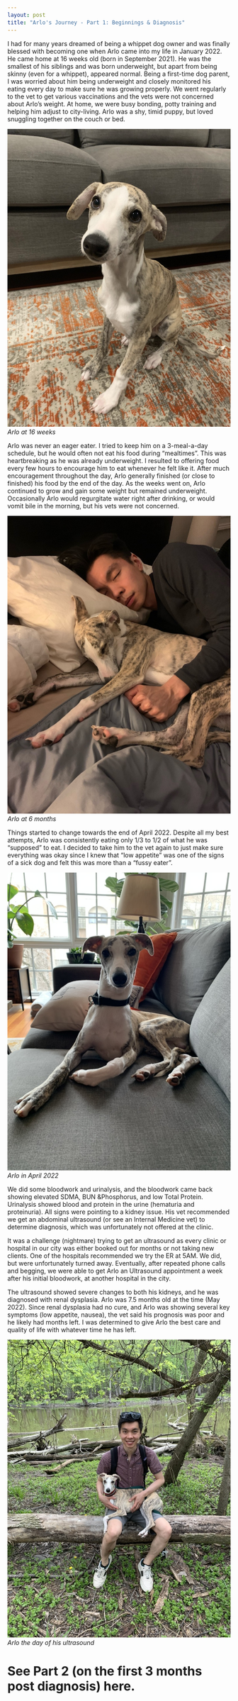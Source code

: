 ```yaml
---
layout: post
title: "Arlo's Journey - Part 1: Beginnings & Diagnosis"
---
```

I had for many years dreamed of being a whippet dog owner and was finally blessed with becoming one when Arlo came into my life in January 2022.  He came home at 16 weeks old (born in September 2021).  He was the smallest of his siblings and was born underweight, but apart from being skinny (even for a whippet), appeared normal. Being a first-time dog parent, I was worried about him being underweight and closely monitored his eating every day to make sure he was growing properly. We went regularly to the vet to get various vaccinations and the vets were not concerned about Arlo’s weight. At home, we were busy bonding, potty training and helping him adjust to city-living.  Arlo was a shy, timid puppy, but loved snuggling together on the couch or bed. 

![Arlo](/assets/images/arlo_journey1a.jpeg)
*Arlo at 16 weeks*

Arlo was never an eager eater. I tried to keep him on a 3-meal-a-day schedule, but he would often not eat his food during “mealtimes”. This was heartbreaking as he was already underweight.  I resulted to offering food every few hours to encourage him to eat whenever he felt like it. After much encouragement throughout the day, Arlo generally finished (or close to finished) his food by the end of the day. As the weeks went on, Arlo continued to grow and gain some weight but remained underweight. Occasionally Arlo would regurgitate water right after drinking, or would vomit bile in the morning, but his vets were not concerned. 

![Arlo](/assets/images/arlo_journey1b.jpeg)
*Arlo at 6 months*

Things started to change towards the end of April 2022. Despite all my best attempts, Arlo was consistently eating only 1/3 to 1/2 of what he was “supposed” to eat. I decided to take him to the vet again to just make sure everything was okay since I knew that “low appetite” was one of the signs of a sick dog and felt this was more than a “fussy eater”.  

![Arlo](/assets/images/arlo_journey1c.jpeg)
*Arlo in April 2022*

We did some bloodwork and urinalysis, and the bloodwork came back showing elevated SDMA, BUN &Phosphorus, and low Total Protein.  Urinalysis showed blood and protein in the urine (hematuria and proteinuria). All signs were pointing to a kidney issue. His vet recommended we get an abdominal ultrasound (or see an Internal Medicine vet) to determine diagnosis, which was unfortunately not offered at the clinic.  

It was a challenge (nightmare) trying to get an ultrasound as every clinic or hospital in our city was either booked out for months or not taking new clients. One of the hospitals recommended we try the ER at 5AM.  We did, but were unfortunately turned away. Eventually, after repeated phone calls and begging, we were able to get Arlo an Ultrasound appointment a week after his initial bloodwork, at another hospital in the city.  

The ultrasound showed severe changes to both his kidneys, and he was diagnosed with renal dysplasia. Arlo was 7.5 months old at the time (May 2022). Since renal dysplasia had no cure, and Arlo was showing several key symptoms (low appetite, nausea), the vet said his prognosis was poor and he likely had months left. I was determined to give Arlo the best care and quality of life with whatever time he has left.

![Arlo](/assets/images/arlo_journey1d.jpeg)
*Arlo the day of his ultrasound*

# See Part 2 (on the first 3 months post diagnosis) here.

